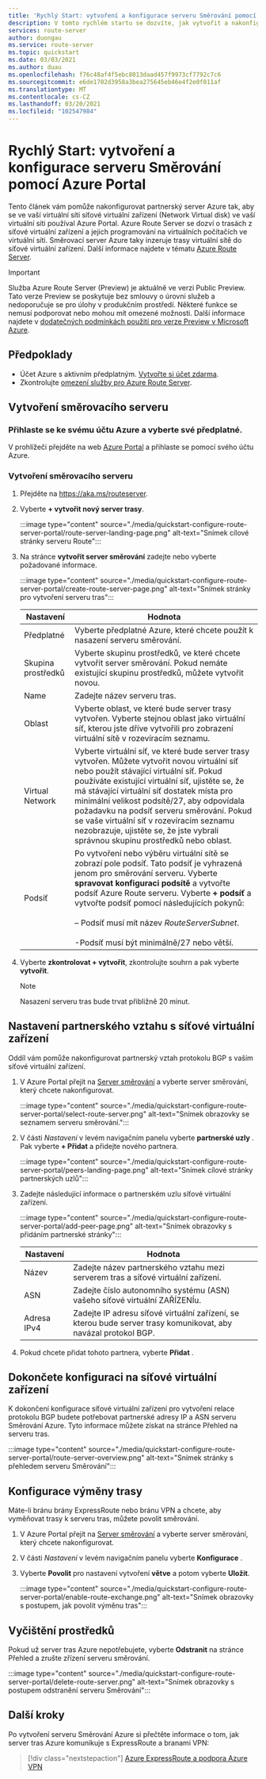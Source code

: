 ```yaml
---
title: 'Rychlý Start: vytvoření a konfigurace serveru Směrování pomocí Azure Portal'
description: V tomto rychlém startu se dozvíte, jak vytvořit a nakonfigurovat směrovací server pomocí Azure Portal.
services: route-server
author: duongau
ms.service: route-server
ms.topic: quickstart
ms.date: 03/03/2021
ms.author: duau
ms.openlocfilehash: f76c48af4f5ebc8013daad457f9973cf7792c7c6
ms.sourcegitcommit: e6de1702d3958a3bea275645eb46e4f2e0f011af
ms.translationtype: MT
ms.contentlocale: cs-CZ
ms.lasthandoff: 03/20/2021
ms.locfileid: "102547984"
---
```

# <a name="quickstart-create-and-configure-route-server-using-the-azure-portal"></a>Rychlý Start: vytvoření a konfigurace serveru Směrování pomocí Azure Portal

Tento článek vám pomůže nakonfigurovat partnerský server Azure tak, aby se ve vaší virtuální síti síťové virtuální zařízení (Network Virtual disk) ve vaší virtuální síti používal Azure Portal. Azure Route Server se dozví o trasách z síťové virtuální zařízení a jejich programování na virtuálních počítačích ve virtuální síti. Směrovací server Azure taky inzeruje trasy virtuální sítě do síťové virtuální zařízení. Další informace najdete v tématu [Azure Route Server](overview.md).

> [!IMPORTANT]
> Služba Azure Route Server (Preview) je aktuálně ve verzi Public Preview.
> Tato verze Preview se poskytuje bez smlouvy o úrovni služeb a nedoporučuje se pro úlohy v produkčním prostředí. Některé funkce se nemusí podporovat nebo mohou mít omezené možnosti.
> Další informace najdete v [dodatečných podmínkách použití pro verze Preview v Microsoft Azure](https://azure.microsoft.com/support/legal/preview-supplemental-terms/).

## <a name="prerequisites"></a>Předpoklady

* Účet Azure s aktivním předplatným. [Vytvořte si účet zdarma](https://azure.microsoft.com/free/?WT.mc_id=A261C142F).
* Zkontrolujte [omezení služby pro Azure Route Server](route-server-faq.md#limitations).

## <a name="create-a-route-server"></a>Vytvoření směrovacího serveru

### <a name="sign-in-to-your-azure-account-and-select-your-subscription"></a>Přihlaste se ke svému účtu Azure a vyberte své předplatné.

V prohlížeči přejděte na web [Azure Portal](https://portal.azure.com) a přihlaste se pomocí svého účtu Azure.

### <a name="create-a-route-server"></a>Vytvoření směrovacího serveru

1. Přejděte na https://aka.ms/routeserver.

1. Vyberte **+ vytvořit nový server trasy**.

    :::image type="content" source="./media/quickstart-configure-route-server-portal/route-server-landing-page.png" alt-text="Snímek cílové stránky serveru Route"::: 

1. Na stránce **vytvořit server směrování** zadejte nebo vyberte požadované informace.

    :::image type="content" source="./media/quickstart-configure-route-server-portal/create-route-server-page.png" alt-text="Snímek stránky pro vytvoření serveru tras":::     

    | Nastavení | Hodnota |
    |----------|-------|
    | Předplatné | Vyberte předplatné Azure, které chcete použít k nasazení serveru směrování. |
    | Skupina prostředků | Vyberte skupinu prostředků, ve které chcete vytvořit server směrování. Pokud nemáte existující skupinu prostředků, můžete vytvořit novou. |
    | Name | Zadejte název serveru tras. |
    | Oblast | Vyberte oblast, ve které bude server trasy vytvořen. Vyberte stejnou oblast jako virtuální síť, kterou jste dříve vytvořili pro zobrazení virtuální sítě v rozevíracím seznamu. |
    | Virtual Network | Vyberte virtuální síť, ve které bude server trasy vytvořen. Můžete vytvořit novou virtuální síť nebo použít stávající virtuální síť. Pokud používáte existující virtuální síť, ujistěte se, že má stávající virtuální síť dostatek místa pro minimální velikost podsítě/27, aby odpovídala požadavku na podsíť serveru směrování. Pokud se vaše virtuální síť v rozevíracím seznamu nezobrazuje, ujistěte se, že jste vybrali správnou skupinu prostředků nebo oblast. |
    | Podsíť | Po vytvoření nebo výběru virtuální sítě se zobrazí pole podsíť. Tato podsíť je vyhrazená jenom pro směrování serveru. Vyberte **spravovat konfiguraci podsítě** a vytvořte podsíť Azure Route serveru. Vyberte **+ podsíť** a vytvořte podsíť pomocí následujících pokynů:</br><br>– Podsíť musí mít název *RouteServerSubnet*.</br><br>-Podsíť musí být minimálně/27 nebo větší.</br> |

1. Vyberte **zkontrolovat + vytvořit**, zkontrolujte souhrn a pak vyberte **vytvořit**. 

    > [!NOTE]
    > Nasazení serveru tras bude trvat přibližně 20 minut.

## <a name="set-up-peering-with-nva"></a>Nastavení partnerského vztahu s síťové virtuální zařízení

Oddíl vám pomůže nakonfigurovat partnerský vztah protokolu BGP s vaším síťové virtuální zařízení.

1. V Azure Portal přejít na [Server směrování](https://aka.ms/routeserver) a vyberte server směrování, který chcete nakonfigurovat.

    :::image type="content" source="./media/quickstart-configure-route-server-portal/select-route-server.png" alt-text="Snímek obrazovky se seznamem serveru směrování."::: 

1. V části *Nastavení* v levém navigačním panelu vyberte **partnerské uzly** . Pak vyberte **+ Přidat** a přidejte nového partnera.

    :::image type="content" source="./media/quickstart-configure-route-server-portal/peers-landing-page.png" alt-text="Snímek cílové stránky partnerských uzlů"::: 

1. Zadejte následující informace o partnerském uzlu síťové virtuální zařízení.

    :::image type="content" source="./media/quickstart-configure-route-server-portal/add-peer-page.png" alt-text="Snímek obrazovky s přidáním partnerské stránky":::

    | Nastavení | Hodnota |
    |----------|-------|
    | Název | Zadejte název partnerského vztahu mezi serverem tras a síťové virtuální zařízení. |
    | ASN |  Zadejte číslo autonomního systému (ASN) vašeho síťové virtuální ZAŘÍZENÍu. |
    | Adresa IPv4 | Zadejte IP adresu síťové virtuální zařízení, se kterou bude server trasy komunikovat, aby navázal protokol BGP. |

1. Pokud chcete přidat tohoto partnera, vyberte **Přidat** .

## <a name="complete-the-configuration-on-the-nva"></a>Dokončete konfiguraci na síťové virtuální zařízení

K dokončení konfigurace síťové virtuální zařízení pro vytvoření relace protokolu BGP budete potřebovat partnerské adresy IP a ASN serveru Směrování Azure. Tyto informace můžete získat na stránce Přehled na serveru tras.

:::image type="content" source="./media/quickstart-configure-route-server-portal/route-server-overview.png" alt-text="Snímek stránky s přehledem serveru Směrování":::

## <a name="configure-route-exchange"></a>Konfigurace výměny trasy

Máte-li bránu brány ExpressRoute nebo bránu VPN a chcete, aby vyměňovat trasy k serveru tras, můžete povolit směrování.

1. V Azure Portal přejít na [Server směrování](https://aka.ms/routeserver) a vyberte server směrování, který chcete nakonfigurovat.

1. V části *Nastavení* v levém navigačním panelu vyberte **Konfigurace** .

1. Vyberte **Povolit** pro nastavení vytvoření **větve** a potom vyberte **Uložit**.

    :::image type="content" source="./media/quickstart-configure-route-server-portal/enable-route-exchange.png" alt-text="Snímek obrazovky s postupem, jak povolit výměnu tras":::

## <a name="clean-up-resources"></a>Vyčištění prostředků

Pokud už server tras Azure nepotřebujete, vyberte **Odstranit** na stránce Přehled a zrušte zřízení serveru směrování.

:::image type="content" source="./media/quickstart-configure-route-server-portal/delete-route-server.png" alt-text="Snímek obrazovky s postupem odstranění serveru Směrování":::

## <a name="next-steps"></a>Další kroky

Po vytvoření serveru Směrování Azure si přečtěte informace o tom, jak server tras Azure komunikuje s ExpressRoute a branami VPN: 

> [!div class="nextstepaction"]
> [Azure ExpressRoute a podpora Azure VPN](expressroute-vpn-support.md)
